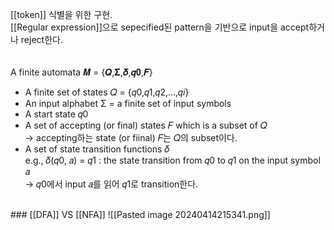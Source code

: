 [[token]] 식별을 위한 구현.   
[[Regular expression]]으로 sepecified된 pattern을 기반으로 input을 accept하거나 reject한다.   
<br>   
A finite automata 𝑴 = {𝑸,𝚺,𝜹,𝒒𝟎,𝑭}   
- A finite set of states 𝑄 = {𝑞0,𝑞1,𝑞2,…,𝑞𝑖}    
- An input alphabet Σ = a finite set of input symbols    
- A start state 𝑞0     
- A set of accepting (or final) states 𝐹 which is a subset of 𝑄    
	-> accepting하는 state (or fiinal) 𝐹는 𝑄의 subset이다.    
- A set of state transition functions 𝛿   
	e.g., 𝛿(𝑞0, 𝑎) = 𝑞1 : the state transition from 𝑞0 to 𝑞1 on the input symbol 𝑎   
	-> 𝑞0에서 input 𝑎를 읽어 𝑞1로 transition한다.     
<br>
### [[DFA]] VS [[NFA]]
![[Pasted image 20240414215341.png]]   
<br>

